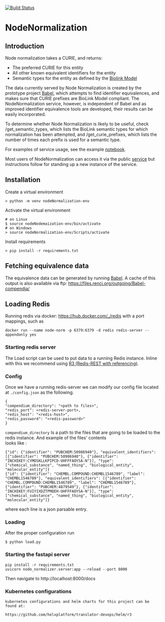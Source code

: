 [![Build Status](https://travis-ci.com/TranslatorIIPrototypes/NodeNormalization.svg?branch=master)](https://travis-ci.com/TranslatorIIPrototypes/NodeNormalization)

# NodeNormalization

## Introduction

Node normalization takes a CURIE, and returns:

* The preferred CURIE for this entity
* All other known equivalent identifiers for the entity
* Semantic types for the entity as defined by the [Biolink Model](https://biolink.github.io/biolink-model/)

The data currently served by Node Normalization is created by the prototype project
[Babel](https://github.com/TranslatorSRI/Babel), which attempts to find identifier equivalences,
and makes sure that CURIE prefixes are BioLink Model compliant.  The NodeNormalization service, however,
is independent of Babel and as improved identifier equivalence tools are developed, their results
can be easily incorporated.

To determine whether Node Normalization is likely to be useful, check /get_semantic_types, which lists the BioLink
semantic types for which normalization has been attempted, and /get_curie_prefixes,
which lists the number of times each prefix is used for a semantic type.

For examples of service usage, see the example [notebook](documentation/NodeNormalization.ipynb).

Most users of NodeNormalization can access it via the public
[service](https://nodenormalization-sri.renci.org/docs) but instructions follow
for standing up a new instance of the service.

## Installation

Create a virtual environment

    > python -m venv nodeNormalization-env

Activate the virtual environment

    # on Linux
    $ source nodeNodemaization-env/bin/activate
    # on Windows
    > source nodeNormalization-env/Scripts/activate 

Install requirements 

    > pip install -r requirements.txt

## Fetching equivalence data

The equivalence data can be generated by running [Babel](https://github.com/TranslatorSRI/Babel).
A cache of this output is also available via ftp: 
https://files.renci.org/outgoing/Babel-compendia/

## Loading Redis

Running redis via docker: https://hub.docker.com/_/redis with a port mappings, such as

    docker run --name node-norm -p 6379:6379 -d redis redis-server --appendonly yes


### Starting redis server 
The Load script can be used to put data to a running Redis instance. Inline with this we recommend using 
[R3 (Redis-REST with referencing)](https://github.com/TranslatorSRI/r3). 
### Config
Once we have a running
redis-server we can modify our config file located at `./config.json` as the following.

    {
    "compendium_directory": "<path to files>",
    "redis_port": <redis-server-port>,
    "redis_host": "<redis-host>",
    "redis_password": "<redis-password>"
    }   

`compendium_directory` Is a path to the files that are going to be loaded to the  redis instance. And example of the files' contents  
looks like :

    {"id": {"identifier": "PUBCHEM:50986940"}, "equivalent_identifiers": [{"identifier": "PUBCHEM:50986940"}, {"identifier": "INCHIKEY:CYMOSKLLKPIPCD-UHFFFAOYSA-N"}], "type": ["chemical_substance", "named_thing", "biological_entity", "molecular_entity"]}
    {"id": {"identifier": "CHEMBL.COMPOUND:CHEMBL1546789", "label": "CHEMBL1546789"}, "equivalent_identifiers": [{"identifier": "CHEMBL.COMPOUND:CHEMBL1546789", "label": "CHEMBL1546789"}, {"identifier": "PUBCHEM:4879549"}, {"identifier": "INCHIKEY:FUIYIXDZTPMQEH-UHFFFAOYSA-N"}], "type": ["chemical_substance", "named_thing", "biological_entity", "molecular_entity"]}

where each line is a json parsable entry. 

### Loading

After the proper configuration run
 
    $ python load.py


### Starting the fastapi server
```
pip install -r requirements.txt
uvicorn node_normalizer.server:app --reload --port 8000
```

Then navigate to http://localhost:8000/docs

### Kubernetes configurations
    kubernetes configurations and helm charts for this project can be found at: 

    https://github.com/helxplatform/translator-devops/helm/r3
  

